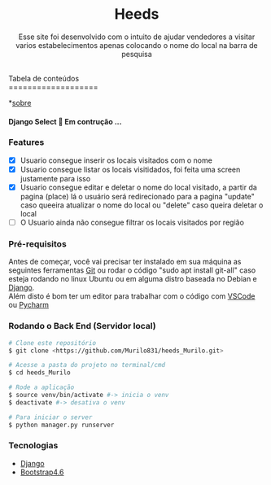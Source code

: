 <h1 align="center">Heeds</h1>

<p align="center">Esse site foi desenvolvido com o 
intuito de ajudar vendedores a visitar varios 
estabelecimentos apenas colocando o nome do local
na barra de pesquisa</p>

<br>
Tabela de conteúdos <br>
===================

*[sobre](#sobre)

<h4>Django Select &#128640; Em contrução ...</h4>

### Features

- [x] Usuario consegue inserir os locais visitados com o nome
- [x] Usuario consegue listar os locais visitidados, foi feita uma screen justamente para isso
- [x] Usuario consegue editar e deletar o nome do local visitado, a partir da pagina (place) lá o usuário será redirecionado para a pagina "update" caso queeira atualizar o nome do local ou "delete" caso queira deletar o local
- [ ] O Usuario ainda não consegue filtrar os locais visitados por região

### Pré-requisitos
 
Antes de começar, você vai precisar ter 
instalado em sua máquina as seguintes ferramentas
[Git](https://git-scm.com) ou rodar o código "sudo apt install git-all" caso esteja rodando no linux Ubuntu ou em 
alguma distro baseada no Debian e [Django](https://www.djangoproject.com/).
<br>
Além disto é bom ter um editor para trabalhar com 
o código com [VSCode](https://code.visualstudio.com)
ou [Pycharm](https://www.jetbrains.com/pycharm/)

### Rodando o Back End (Servidor local)
```bash
# Clone este repositório
$ git clone <https://github.com/Murilo831/heeds_Murilo.git>

# Acesse a pasta do projeto no terminal/cmd
$ cd heeds_Murilo

# Rode a aplicação
$ source venv/bin/activate #-> inicia o venv
$ deactivate #-> desativa o venv

# Para iniciar o server
$ python manager.py runserver
```

### Tecnologias 
- [Django](https://www.djangoproject.com/)
- [Bootstrap4.6](https://getbootstrap.com/docs/4.6/getting-started/introduction/)


